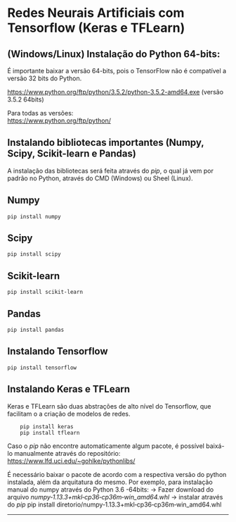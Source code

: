

Redes Neurais Artificiais com Tensorflow (Keras e TFLearn)
==========================================================

    
(Windows/Linux)
Instalação do Python 64-bits:
-------
É importante baixar a versão 64-bits, pois o TensorFlow não é compatível a versão 32 bits do Python.

https://www.python.org/ftp/python/3.5.2/python-3.5.2-amd64.exe (versão 3.5.2 64bits)

Para todas as versões:	
https://www.python.org/ftp/python/ 


 Instalando bibliotecas importantes (Numpy, Scipy, Scikit-learn e Pandas)
-------------

A instalação das bibliotecas será feita através do *pip*, o qual já vem por padrão no Python, através do CMD (Windows) ou Sheel (Linux).


 ## Numpy ##

    pip install numpy

 ## Scipy ##

    pip install scipy

 ## Scikit-learn ##

    pip install scikit-learn

 ## Pandas ##

    pip install pandas


Instalando Tensorflow
-------------
	
	pip install tensorflow

Instalando Keras e TFLearn
-------------
Keras e TFLearn são duas abstrações de alto nível do Tensorflow, que facilitam o a criação de modelos de redes. 	
		
		pip install keras
		pip install tflearn
		
Caso o *pip* não encontre automaticamente algum pacote, é possível baixá-lo manualmente através do repositório:
https://www.lfd.uci.edu/~gohlke/pythonlibs/

É necessário baixar o pacote de acordo com a respectiva versão do python instalada, além da arquitatura do mesmo. Por exemplo,
para instalação manual do numpy através do Python 3.6 -64bits:
-> Fazer download do arquivo *numpy‑1.13.3+mkl‑cp36‑cp36m‑win_amd64.whl*
-> instalar através do *pip* 
		pip install diretorio/numpy‑1.13.3+mkl‑cp36‑cp36m‑win_amd64.whl

-------------		
